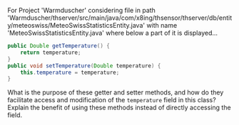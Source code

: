 For Project 'Warmduscher' considering file in path 'Warmduscher/thserver/src/main/java/com/x8ing/thsensor/thserver/db/entity/meteoswiss/MeteoSwissStatisticsEntity.java' with name 'MeteoSwissStatisticsEntity.java' where below a part of it is displayed...
```java
public Double getTemperature() {
    return temperature;
}
public void setTemperature(Double temperature) {
    this.temperature = temperature;
}
```
What is the purpose of these getter and setter methods, and how do they facilitate access and modification of the `temperature` field in this class? Explain the benefit of using these methods instead of directly accessing the field.
